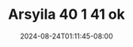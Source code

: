 --- 
title: "Arsyila  40 1 41 ok"
description: "video   Arsyila  40 1 41 ok ig    "
date: 2024-08-24T01:11:45-08:00
file_code: "7a81pa16sv25"
draft: false
cover: "mbb1pet72qhnsxgk.jpg"
tags: ["Arsyila", "bokep-indo", "bokep-viral", "bokep-ig"]
length: 5844
fld_id: "1483160"
foldername: "arsyila"
categories: ["arsyila"]
views: 0
---